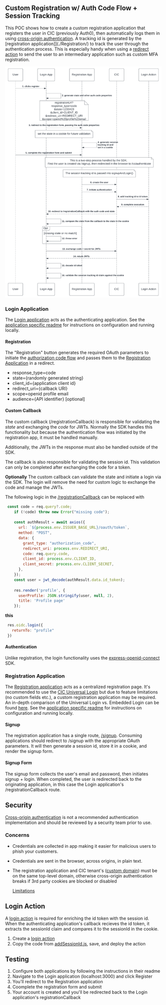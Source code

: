 ## Custom Registration w/ Auth Code Flow + Session Tracking
This POC shows how to create a custom registration application that registers the user in CIC (previously Auth0), then automatically logs them in using [cross-origin authentication](https://auth0.com/docs/authenticate/login/cross-origin-authentication). A tracking id is generated by the [registration application]](./Registration/) to track the user through the authentication process. This is especially handy when using a [redirect action](https://auth0.com/docs/customize/actions/flows-and-triggers/login-flow/redirect-with-actions) to send the user to an intermediary application such as custom MFA registration.   

![Embedded Registration Flow](./resources/embedded-reg-flow.png)  

### Login Application  
The [Login application](./Login/) acts as the authenticating application. See the [application specific readme](./Login/README.md) for instructions on configuration and running locally.

#### Registration
The "Registration" button generates the required OAuth parameters to initiate the [authorization code flow](https://auth0.com/docs/get-started/authentication-and-authorization-flow/authorization-code-flow) and passes them to the [Registration Application](./Registration/) in a redirect.  
* response_type=code
* state={randomly generated string}
* client_id={application client id}
* redirect_uri={callback URI}
* scope=openid profile email
* audience={API identifier} [optional]  

 #### Custom Callback  
 The custom callback (/registrationCallback) is responsible for validating the *state* and exchanging the *code* for JWTs. Normally the SDK handles this functionality but because the authentication flow was initiated by the registration app, it must be handled manually. 

 Additionally, the JWTs in the response must also be handled outside of the SDK. 

 The callback is also responsible for validating the session id. This validation can only be completed after exchanging the code for a token. 

 **Optionally** The custom callback can validate the state and initiate a login via the SDK. The login will remove the need for custom logic to exchange the code and manage the JWTs. 
 
The following logic in the [/registrationCallback](./Login//routes//index.js) can be replaced with 
```javascript
 const code = req.query?.code;
    if (!code) throw new Error("missing code");

    const authResult = await axios({
      url: `${process.env.ISSUER_BASE_URL}/oauth/token`,
      method: "POST",
      data: {
        grant_type: "authorization_code",
        redirect_uri: process.env.REDIRECT_URI,
        code: req.query.code,
        client_id: process.env.CLIENT_ID,
        client_secret: process.env.CLIENT_SECRET,
      },
    });
    const user = jwt_decode(authResult.data.id_token);    

    res.render('profile', {
      userProfile: JSON.stringify(user, null, 2),
      title: 'Profile page'
    });    
```
 **this**
 ```javascript
  res.oidc.login({
    returnTo: "profile"
  })   
 ```

 #### Authentication  
 Unlike registration, the login functionality uses the [express-openid-connect](https://github.com/auth0/express-openid-connect) SDK. 

 ### Registration Application  
The [Registration application](./Registration/) acts as a centralized registration page. It's recommended to use the [CIC Universal Login](https://auth0.com/docs/authenticate/login/auth0-universal-login/new-experience) but due to feature limitations (no custom fields etc.), a custom registration application may be required. An in-depth comparison of the Universal Login vs. Embedded Login can be found [here](https://auth0.com/docs/authenticate/login/universal-vs-embedded-login). See the [application specific readme](./Registration/README.md) for instructions on configuration and running locally.  


#### Signup  
The registration application has a single route, [/signup](./Registration/routes/signup.js). Consuming applications should redirect to /signup with the appropriate OAuth parameters. It will then generate a session id, store it in a cookie, and render the signup form.

#### Signup Form  
The signup form collects the user's email and password, then initiates signup + login. When completed, the user is redirected back to the originating application, in this case the Login application's /registrationCallback route. 

## Security  
[Cross-origin authentication](https://auth0.com/docs/authenticate/login/cross-origin-authentication) is not a recommended authentication implementation and should be reviewed by a security team prior to use.

### Concerns  
* Credentials are collected in app making it easier for malicious users to phish your customers. 
* Credentials are sent in the browser, across origins, in plain text. 
* The registration application and CIC tenant's ([custom domain](https://auth0.com/docs/customize/custom-domains)) must be on the same top-level domain, otherwise cross-origin authentication breaks if 3rd party cookies are blocked or disabled  

    [Limitations](https://auth0.com/docs/authenticate/login/cross-origin-authentication#limitations)  

## Login Action  
A [login action](https://auth0.com/docs/customize/actions/write-your-first-action#create-an-action) is required for enriching the id token with the session id. When the authenticating application's callback recieves the id token, it extracts the sessionId claim and compares it to the sessionId in the cookie.  

  1. Create a [login action]([link](https://auth0.com/docs/customize/actions/write-your-first-action#create-an-action))
  2. Copy the code from [addSessionId.js](./CICLoginActions//addSessionId.js), save, and deploy the action 
 

 ## Testing  
 1. Configure both applications by following the instructions in their readme  
 2. Navigate to the Login application (localhost:3000) and click Register
 3. You'll redirect to the Registration application
 4. Coomplete the registration form and submit
 5. Your account is created and you'll be redirected back to the Login application's registrationCallback  
